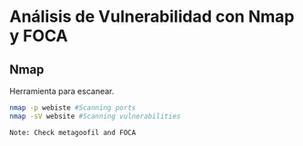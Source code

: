 # Análisis de Vulnerabilidad con Nmap y FOCA

## Nmap

Herramienta para escanear.

```BASH
nmap -p webiste #Scanning ports
nmap -sV website #Scanning vulnerabilities
```

	Note: Check metagoofil and FOCA

